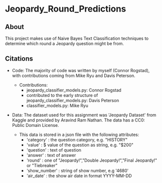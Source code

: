# Jeopardy_Round_Predictions

## About
This project makes use of Naive Bayes Text Classification techniques to determine which round a Jeopardy question might be from.

## Citations
- Code:
  The majority of code was written by myself (Connor Rogstad), with contributions coming from Mike Ryu and Davis Peterson.
  - Contributions:
      - jeopardy_classifier_models.py: Connor Rogstad
      - contributed to the early structure of jeopardy_classifier_models.py: Davis Peterson
      - classifier_models.py: Mike Ryu
      
- Data:
  The dataset used for this assignment was 'Jeopardy Dataset' from Kaggle and provided by Aravind Ram Nathan. The data has a CC0: Public Domain License.
  - This data is stored in a json file with the following attributes:
      - 'category' : the question category, e.g. "HISTORY"
      - 'value' : $ value of the question as string, e.g. "$200"
      - 'question' : text of question
      - 'answer' : text of answer
      - 'round' : one of "Jeopardy!","Double Jeopardy!","Final Jeopardy!" or "Tiebreaker"
      - 'show_number' : string of show number, e.g '4680'
      - 'air_date' : the show air date in format YYYY-MM-DD
